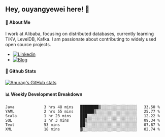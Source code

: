 ## Hey, ouyangyewei here! :wave:

#### :rocket: About Me
I work at Alibaba, focusing on distributed databases, currently learning TiKV, LevelDB, Kafka. I am passionate about contributing to widely used open source projects.

- [![Linkedin](https://img.shields.io/badge/LinkedIn-ouyangyewei-blue)](https://www.linkedin.com/in/ouyangyewei/)
- [![Blog](https://img.shields.io/badge/Blog-yeweiouyang-orange)](https://blog.csdn.net/yeweiouyang)

#### :star2: Github Stats
[![Anurag's GitHub stats](https://github-readme-stats.vercel.app/api?username=ouyangyewei&show_icons=true&cache_seconds=3600&theme=tokyonight)](https://github.com/anuraghazra/github-readme-stats)

#### :bar_chart: Weekly Development Breakdown
<!--START_SECTION:waka-->

```text
Java             3 hrs 48 mins   ████████▒░░░░░░░░░░░░░░░░   33.50 %
YAML             2 hrs 55 mins   ██████▒░░░░░░░░░░░░░░░░░░   25.77 %
Scala            1 hr 23 mins    ███░░░░░░░░░░░░░░░░░░░░░░   12.22 %
SQL              1 hr 3 mins     ██▒░░░░░░░░░░░░░░░░░░░░░░   09.34 %
Text             53 mins         ██░░░░░░░░░░░░░░░░░░░░░░░   07.87 %
XML              18 mins         ▓░░░░░░░░░░░░░░░░░░░░░░░░   02.74 %
```

<!--END_SECTION:waka-->
